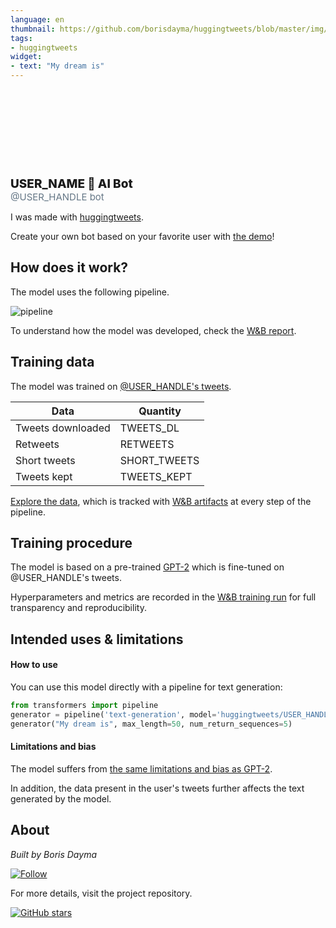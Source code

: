 ```yaml
---
language: en
thumbnail: https://github.com/borisdayma/huggingtweets/blob/master/img/logo_share.png?raw=true
tags:
- huggingtweets
widget:
- text: "My dream is"
---
```


<div>
<div style="width: 132px; height:132px; border-radius: 50%; background-size: cover; background-image: url('USER_PROFILE')">
</div>
<div style="margin-top: 8px; font-size: 19px; font-weight: 800">USER_NAME 🤖 AI Bot </div>
<div style="font-size: 15px; color: #657786">@USER_HANDLE bot</div>
</div>

I was made with [huggingtweets](https://github.com/borisdayma/huggingtweets).

Create your own bot based on your favorite user with [the demo](https://colab.research.google.com/github/borisdayma/huggingtweets/blob/master/huggingtweets-demo.ipynb)!

## How does it work?

The model uses the following pipeline.

![pipeline](https://github.com/borisdayma/huggingtweets/blob/master/img/pipeline.png?raw=true)

To understand how the model was developed, check the [W&B report](https://bit.ly/2TGXMZf).

## Training data

The model was trained on [@USER_HANDLE's tweets](https://twitter.com/USER_HANDLE).

| Data              | Quantity     |
|-------------------|--------------|
| Tweets downloaded | TWEETS_DL    |
| Retweets          | RETWEETS     |
| Short tweets      | SHORT_TWEETS |
| Tweets kept       | TWEETS_KEPT  |

[Explore the data](WANDB_PREPROCESS/artifacts), which is tracked with [W&B artifacts](https://docs.wandb.com/artifacts) at every step of the pipeline.

## Training procedure

The model is based on a pre-trained [GPT-2](https://huggingface.co/gpt2) which is fine-tuned on @USER_HANDLE's tweets.

Hyperparameters and metrics are recorded in the [W&B training run](WANDB_TRAIN) for full transparency and reproducibility.

## Intended uses & limitations

#### How to use

You can use this model directly with a pipeline for text generation:

```python
from transformers import pipeline
generator = pipeline('text-generation', model='huggingtweets/USER_HANDLE')
generator("My dream is", max_length=50, num_return_sequences=5)
```

#### Limitations and bias

The model suffers from [the same limitations and bias as GPT-2](https://huggingface.co/gpt2#limitations-and-bias).

In addition, the data present in the user's tweets further affects the text generated by the model.

## About

*Built by Boris Dayma*

[![Follow](https://img.shields.io/twitter/follow/borisdayma?style=social)](https://twitter.com/borisdayma)

For more details, visit the project repository.

[![GitHub stars](https://img.shields.io/github/stars/borisdayma/huggingtweets?style=social)](https://github.com/borisdayma/huggingtweets)
